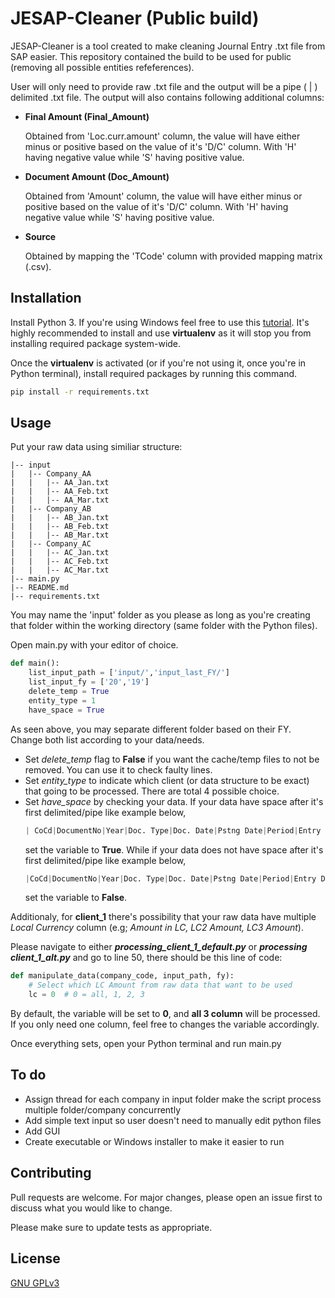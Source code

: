 # JESAP-Cleaner (Public build)

JESAP-Cleaner is a tool created to make cleaning Journal Entry .txt file from SAP easier. This repository contained the build to be used for public (removing all possible entities refeferences). 

User will only need to provide raw .txt file and the output will be a pipe ( | ) delimited .txt file. The output will also contains following additional columns:

* **Final Amount (Final_Amount)**

  Obtained from 'Loc.curr.amount' column, the value will have either minus or positive based on the value of it's 'D/C' column. With 'H' having negative value while 'S' having positive value.


* **Document Amount (Doc_Amount)**

  Obtained from 'Amount' column, the value will have either minus or positive based on the value of it's 'D/C' column. With 'H' having negative value while 'S' having positive value.


* **Source**

  Obtained by mapping the 'TCode' column with provided mapping matrix (.csv).
## Installation

Install Python 3. If you're using Windows feel free to use this [tutorial](https://phoenixnap.com/kb/how-to-install-python-3-windows). It's highly recommended to install and use **virtualenv** as it will stop you from installing required package system-wide.

Once the **virtualenv** is activated (or if you're not using it, once you're in Python terminal), install required packages by running this command.
```bash
pip install -r requirements.txt
```

## Usage
Put your raw data using similiar structure:
```
|-- input
|   |-- Company_AA
|   |   |-- AA_Jan.txt
|   |   |-- AA_Feb.txt
|   |   |-- AA_Mar.txt
|   |-- Company_AB
|   |   |-- AB_Jan.txt
|   |   |-- AB_Feb.txt
|   |   |-- AB_Mar.txt
|   |-- Company_AC
|   |   |-- AC_Jan.txt
|   |   |-- AC_Feb.txt
|   |   |-- AC_Mar.txt
|-- main.py
|-- README.md
|-- requirements.txt
```
You may name the 'input' folder as you please as long as you're creating that folder within the working directory (same folder with the Python files).

Open main.py with your editor of choice.
```python
def main():
    list_input_path = ['input/','input_last_FY/']
    list_input_fy = ['20','19']
    delete_temp = True  
    entity_type = 1     
    have_space = True 
```
As seen above, you may separate different folder based on their FY. Change both list according to your data/needs. 
* Set *delete_temp* flag to **False** if you want the cache/temp files to not be removed. You can use it to check faulty lines.
* Set *entity_type* to indicate which client (or data structure to be exact) that going to be processed. There are total 4 possible choice.
* Set *have_space* by checking your data. If your data have space after it's first delimited/pipe like example below,
  ```python
  | CoCd|DocumentNo|Year|Doc. Type|Doc. Date|Pstng Date|Period|Entry Dte|Time|Username|TCode......
  ```
  set the variable to **True**. While if your data does not have space after it's first delimited/pipe like example below,
  ```python
  |CoCd|DocumentNo|Year|Doc. Type|Doc. Date|Pstng Date|Period|Entry Dte|Time|Username|TCode......
  ```
  set the variable to **False**.

Additionaly, for **client_1** there's possibility that your raw data have multiple *Local Currency* column (e.g; *Amount in LC, LC2 Amount, LC3 Amount*). 

Please navigate to either ***processing_client_1_default.py*** or ***processing client_1_alt.py*** and go to line 50, there should be this line of code:
```python
def manipulate_data(company_code, input_path, fy):
    # Select which LC Amount from raw data that want to be used
    lc = 0  # 0 = all, 1, 2, 3
```
By default, the variable will be set to **0**, and **all 3 column** will be processed. If you only need one column, feel free to changes the variable accordingly.


Once everything sets, open your Python terminal and run main.py
## To do
* Assign thread for each company in input folder make the script process multiple folder/company concurrently
* Add simple text input so user doesn't need to manually edit python files
* Add GUI 
* Create executable or Windows installer to make it easier to run
## Contributing
Pull requests are welcome. For major changes, please open an issue first to discuss what you would like to change.

Please make sure to update tests as appropriate.

## License
[GNU GPLv3](https://choosealicense.com/licenses/gpl-3.0/)
